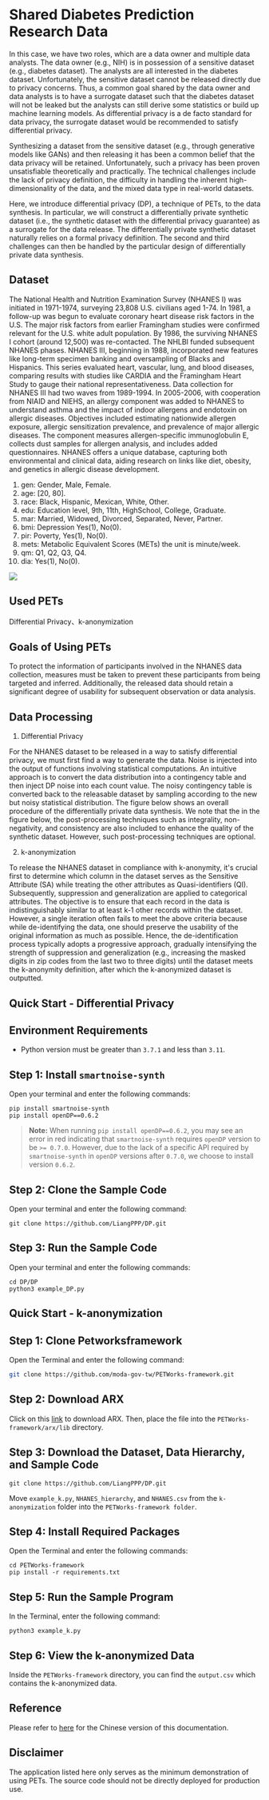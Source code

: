 # Shared Diabetes Prediction Research Data

In this case, we have two roles, which are a data owner and multiple data analysts. The data owner (e.g., NIH) is in possession of a sensitive dataset (e.g., diabetes dataset). The analysts are all interested in the diabetes dataset. Unfortunately, the sensitive dataset cannot be released directly due to privacy concerns. Thus, a common goal shared by the data owner and data analysts is to have a surrogate dataset such that the diabetes dataset will not be leaked but the analysts can still derive some statistics or build up machine learning models. As differential privacy is a de facto standard for data privacy, the surrogate dataset would be recommended to satisfy differential privacy. 

Synthesizing a dataset from the sensitive dataset (e.g., through generative models like GANs) and then releasing it has been a common belief that the data privacy will be retained. Unfortunately, such a privacy has been proven unsatisfiable theoretically and practically. The technical challenges include the lack of privacy definition, the difficulty in handling the inherent high-dimensionality of the data, and the mixed data type in real-world datasets. 

Here, we introduce differential privacy (DP), a technique of PETs, to the data synthesis. In particular, we will construct a differentially private synthetic dataset (i.e., the synthetic dataset with the differential privacy guarantee) as a surrogate for the data release. The differentially private synthetic dataset naturally relies on a formal privacy definition. The second and third challenges can then be handled by the particular design of differentially private data synthesis. 

## Dataset

The National Health and Nutrition Examination Survey (NHANES I) was initiated in 1971-1974, surveying 23,808 U.S. civilians aged 1-74. In 1981, a follow-up was begun to evaluate coronary heart disease risk factors in the U.S. The major risk factors from earlier Framingham studies were confirmed relevant for the U.S. white adult population. By 1986, the surviving NHANES I cohort (around 12,500) was re-contacted. The NHLBI funded subsequent NHANES phases. NHANES III, beginning in 1988, incorporated new features like long-term specimen banking and oversampling of Blacks and Hispanics. This series evaluated heart, vascular, lung, and blood diseases, comparing results with studies like CARDIA and the Framingham Heart Study to gauge their national representativeness. Data collection for NHANES III had two waves from 1989-1994. In 2005-2006, with cooperation from NIAID and NIEHS, an allergy component was added to NHANES to understand asthma and the impact of indoor allergens and endotoxin on allergic diseases. Objectives included estimating nationwide allergen exposure, allergic sensitization prevalence, and prevalence of major allergic diseases. The component measures allergen-specific immunoglobulin E, collects dust samples for allergen analysis, and includes added questionnaires. NHANES offers a unique database, capturing both environmental and clinical data, aiding research on links like diet, obesity, and genetics in allergic disease development.

1. gen: Gender, Male, Female.
2. age: [20, 80].
3. race: Black, Hispanic, Mexican, White, Other.
4. edu: Education level, 9th, 11th, HighSchool, College, Graduate.
5. mar: Married, Widowed, Divorced, Separated, Never, Partner.
6. bmi: Depression Yes(1), No(0).
7. pir: Poverty, Yes(1), No(0).
8. mets: Metabolic Equivalent Scores (METs) the unit is minute/week.
9. qm: Q1, Q2, Q3, Q4.
10. dia: Yes(1), No(0).

![](https://hackmd.io/_uploads/H1-hhkhbT.png)


## Used PETs

Differential Privacy、k-anonymization

## Goals of Using PETs

To protect the information of participants involved in the NHANES data collection, measures must be taken to prevent these participants from being targeted and inferred. Additionally, the released data should retain a significant degree of usability for subsequent observation or data analysis.

## Data Processing

1. Differential Privacy

For the NHANES dataset to be released in a way to satisfy differential privacy, we must first find a way to generate the data. Noise is injected into the output of functions involving statistical computations. An intuitive approach is to convert the data distribution into a contingency table and then inject DP noise into each count value. The noisy contingency table is converted back to the releasable dataset by sampling according to the new but noisy statistical distribution. The figure below shows an overall procedure of the differentially private data synthesis. We note that the in the figure below, the post-processing techniques such as integrality, non-negativity, and consistency are also included to enhance the quality of the synthetic dataset. However, such post-processing techniques are optional.

2. k-anonymization

To release the NHANES dataset in compliance with k-anonymity, it's crucial first to determine which column in the dataset serves as the Sensitive Attribute (SA) while treating the other attributes as Quasi-identifiers (QI). Subsequently, suppression and generalization are applied to categorical attributes. The objective is to ensure that each record in the data is indistinguishably similar to at least k-1 other records within the dataset. However, a single iteration often fails to meet the above criteria because while de-identifying the data, one should preserve the usability of the original information as much as possible. Hence, the de-identification process typically adopts a progressive approach, gradually intensifying the strength of suppression and generalization (e.g., increasing the masked digits in zip codes from the last two to three digits) until the dataset meets the k-anonymity definition, after which the k-anonymized dataset is outputted.



## Quick Start - Differential Privacy
## Environment Requirements

- Python version must be greater than `3.7.1` and less than `3.11`.

## Step 1: Install `smartnoise-synth`

Open your terminal and enter the following commands:
```
pip install smartnoise-synth
pip install openDP==0.6.2
```

> **Note:** When running `pip install openDP==0.6.2`, you may see an error in red indicating that `smartnoise-synth` requires `openDP` version to be `>= 0.7.0`. However, due to the lack of a specific API required by `smartnoise-synth` in `openDP` versions after `0.7.0`, we choose to install version `0.6.2`.

## Step 2: Clone the Sample Code

Open your terminal and enter the following command:
```
git clone https://github.com/LiangPPP/DP.git
```

## Step 3: Run the Sample Code

Open your terminal and enter the following commands:
```
cd DP/DP
python3 example_DP.py
```


## Quick Start - k-anonymization

## Step 1: Clone Petworksframework
Open the Terminal and enter the following command:
```bash
git clone https://github.com/moda-gov-tw/PETWorks-framework.git
```

## Step 2: Download ARX
Click on this [link](https://github.com/arx-deidentifier/arx/releases/download/v3.9.0/libarx-3.9.0.jar) to download ARX.
Then, place the file into the `PETWorks-framework/arx/lib` directory.

## Step 3: Download the Dataset, Data Hierarchy, and Sample Code
```
git clone https://github.com/LiangPPP/DP.git
```
Move `example_k.py`, `NHANES_hierarchy`, and `NHANES.csv` from the `k-anonymization` folder into the `PETWorks-framework folder`.

## Step 4: Install Required Packages
Open the Terminal and enter the following commands:
```
cd PETWorks-framework
pip install -r requirements.txt
```

## Step 5: Run the Sample Program
In the Terminal, enter the following command:
```
python3 example_k.py
```

## Step 6: View the k-anonymized Data
Inside the `PETWorks-framework` directory, you can find the `output.csv` which contains the k-anonymized data.






## Reference
Please refer to [here](https://hackmd.io/Wyxi11CrQpelLfnRdoCBtA) for the Chinese version of this documentation. 

## Disclaimer
The application listed here only serves as the minimum demonstration of using PETs. The source code should not be directly deployed for production use.




